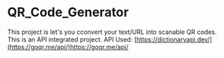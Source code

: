 # QR_Code_Generator
This project is let's you cconvert your text/URL into scanable QR codes. This is an API integrated project. API Used: [https://dictionaryapi.dev/](https://goqr.me/api/)https://goqr.me/api/

